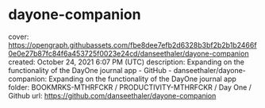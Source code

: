 # dayone-companion

cover: https://opengraph.githubassets.com/fbe8dee7efb2d6328b3bf2b2b1b2466f0e0e27b87fc84f6a453725f0023e24cd/danseethaler/dayone-companion
created: October 24, 2021 6:07 PM (UTC)
description: Expanding on the functionality of the DayOne journal app - GitHub - danseethaler/dayone-companion: Expanding on the functionality of the DayOne journal app
folder: BOOKMRKS-MTHRFCKR / PRODUCTIVITY-MTHRFCKR / Day One / Github
url: https://github.com/danseethaler/dayone-companion